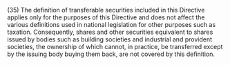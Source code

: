 (35) The definition of transferable securities included in this Directive applies only for the purposes of this Directive and does not affect the various definitions used in national legislation for other purposes such as taxation. Consequently, shares and other securities equivalent to shares issued by bodies such as building societies and industrial and provident societies, the ownership of which cannot, in practice, be transferred except by the issuing body buying them back, are not covered by this definition.